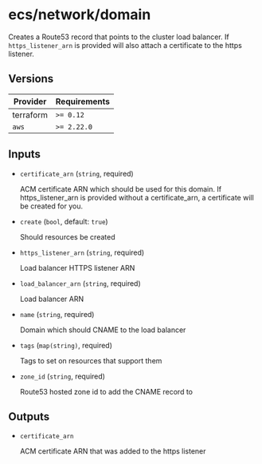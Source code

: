 # ecs/network/domain

Creates a Route53 record that points to the cluster load balancer. If `https_listener_arn` is provided will also attach a certificate to the https listener.

<!-- bin/docs -->

## Versions

| Provider | Requirements |
|-|-|
| terraform | `>= 0.12` |
| `aws` | `>= 2.22.0` |

## Inputs

* `certificate_arn` (`string`, required)

    ACM certificate ARN which should be used for this domain. If https_listener_arn is provided without a certificate_arn, a certificate will be created for you.

* `create` (`bool`, default: `true`)

    Should resources be created

* `https_listener_arn` (`string`, required)

    Load balancer HTTPS listener ARN

* `load_balancer_arn` (`string`, required)

    Load balancer ARN

* `name` (`string`, required)

    Domain which should CNAME to the load balancer

* `tags` (`map(string)`, required)

    Tags to set on resources that support them

* `zone_id` (`string`, required)

    Route53 hosted zone id to add the CNAME record to



## Outputs

* `certificate_arn`

    ACM certificate ARN that was added to the https listener
